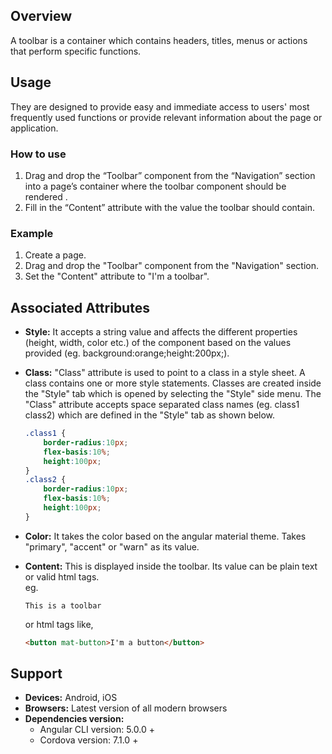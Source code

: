 ## Overview
A toolbar is a container which contains headers, titles, menus or actions that perform specific functions. 

## Usage
They are designed to provide easy and immediate access to users' most frequently used functions or provide relevant information about the page or application.

### How to use
1. Drag and drop the “Toolbar” component from the “Navigation” section into a page’s container where the toolbar component should be rendered .
2. Fill in the “Content” attribute with the value the toolbar should contain.


### Example
1. Create a page.
2. Drag and drop the "Toolbar" component from the "Navigation" section.
3. Set the "Content" attribute to "I'm a toolbar".

## Associated Attributes
- **Style:** It accepts a string value and affects the different properties (height, width, color etc.) of the component based on the values provided (eg. background:orange;height:200px;).

- **Class:** "Class" attribute is used to point to a class in a style sheet. A class contains one or more style statements. Classes are created inside the "Style" tab which is opened by selecting the "Style" side menu. The "Class" attribute accepts space separated class names (eg. class1 class2) which are defined in the "Style" tab as shown below.
    ```css
    .class1 {
        border-radius:10px;
        flex-basis:10%;
        height:100px;
    }
    .class2 {
        border-radius:10px;
        flex-basis:10%;
        height:100px;
    }
    
    ```

- **Color:** It takes the color based on the angular material theme. Takes "primary", "accent" or "warn" as its value.

- **Content:** This is displayed inside the toolbar. Its value can be plain text or valid html tags.  
    eg.
    ```
    This is a toolbar
    ``` 
    or  html tags like,
    ```html  
    <button mat-button>I'm a button</button>
    ```

## Support
- **Devices:** Android, iOS
- **Browsers:**  Latest version of all modern browsers
- **Dependencies version:** 
    - Angular CLI version: 5.0.0 + 
    - Cordova version: 7.1.0 +
